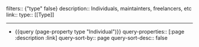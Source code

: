 filters:: {"type" false}
description:: Individuals, maintainters, freelancers, etc
link::
type:: [[Type]]

- ---
- {{query (page-property type "Individual")}}
  query-properties:: [:page :description :link]
  query-sort-by:: page
  query-sort-desc:: false